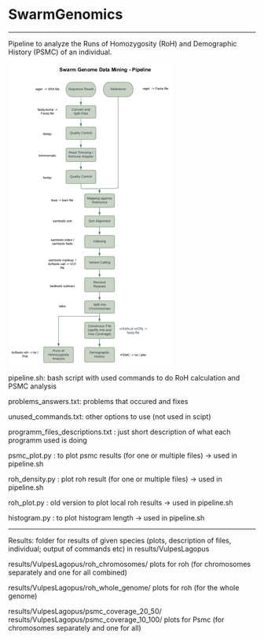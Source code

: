 # SwarmGenomics
------------------------------------

Pipeline to analyze the Runs of Homozygosity (RoH) and Demographic History (PSMC) of an individual. 

![Graph_Pipeline](https://github.com/inaKarabay/SwarmGenomics/blob/main/graph_pipeline.png?raw=true)

pipeline.sh: bash script with used commands to do RoH calculation and PSMC analysis

problems_answers.txt: problems that occured and fixes

unused_commands.txt: other options to use (not used in scipt)

programm_files_descriptions.txt : just short description of what each programm used is doing

psmc_plot.py : to plot psmc results (for one or multiple files) -> used in pipeline.sh

roh_density.py : plot roh result (for one or multiple files) -> used in pipeline.sh

roh_plot.py : old version to plot local roh results -> used in pipeline.sh

histogram.py : to plot histogram length -> used in pipeline.sh

------------------------------------

Results:
folder for results of given species (plots, description of files, individual; output of commands etc)
in results/VulpesLagopus

results/VulpesLagopus/roh_chromosomes/
	plots for roh (for chromosomes separately and one for all combined)	

results/VulpesLagopus/roh_whole_genome/
	plots for roh (for the whole genome)

results/VulpesLagopus/psmc_coverage_20_50/
results/VulpesLagopus/psmc_coverage_10_100/
	plots for Psmc (for chromosomes separately and one for all)



